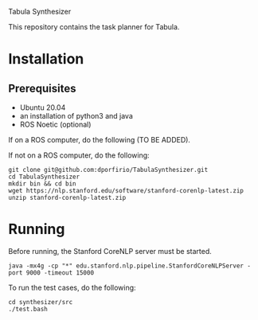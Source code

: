 Tabula Synthesizer

This repository contains the task planner for Tabula.

# Installation

## Prerequisites

- Ubuntu 20.04
- an installation of python3 and java
- ROS Noetic (optional)

If on a ROS computer, do the following (TO BE ADDED).

If not on a ROS computer, do the following:

```
git clone git@github.com:dporfirio/TabulaSynthesizer.git
cd TabulaSynthesizer
mkdir bin && cd bin
wget https://nlp.stanford.edu/software/stanford-corenlp-latest.zip
unzip stanford-corenlp-latest.zip
```

# Running

Before running, the Stanford CoreNLP server must be started.

```
java -mx4g -cp "*" edu.stanford.nlp.pipeline.StanfordCoreNLPServer -port 9000 -timeout 15000
```

To run the test cases, do the following:

```
cd synthesizer/src
./test.bash
```
